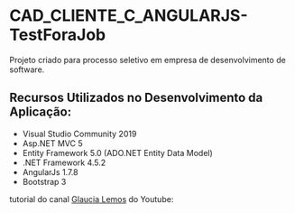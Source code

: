 # CAD_CLIENTE_C_ANGULARJS-TestForaJob

Projeto criado para processo seletivo em empresa de desenvolvimento de software.

## Recursos Utilizados no Desenvolvimento da Aplicação:

* Visual Studio Community 2019
* Asp.NET MVC 5
* Entity Framework 5.0 (ADO.NET Entity Data Model)
* .NET Framework 4.5.2
* AngularJs 1.7.8
* Bootstrap 3

tutorial do canal [Glaucia Lemos](https://www.youtube.com/user/l32759) do Youtube: 
